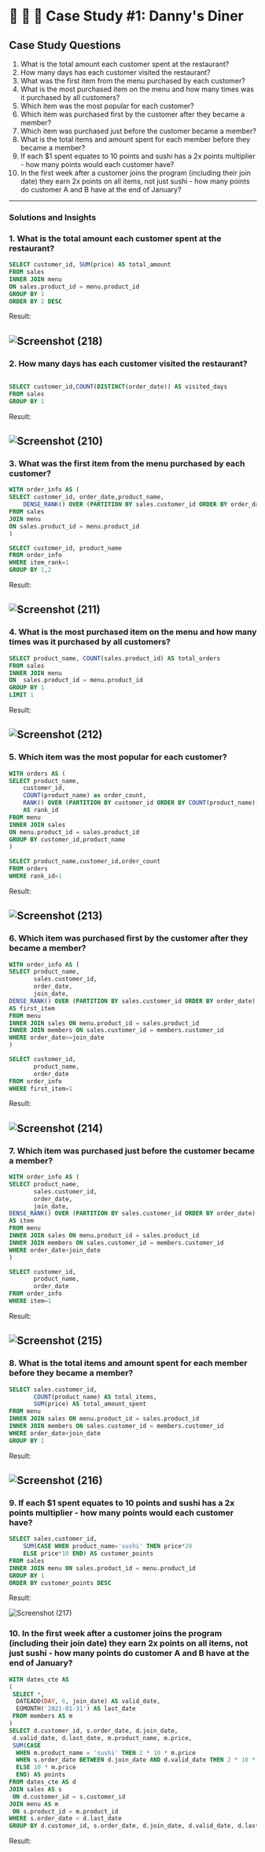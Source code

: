 # 🍜 🍛 🍣 Case Study #1: Danny's Diner

## Case Study Questions
1. What is the total amount each customer spent at the restaurant?
2. How many days has each customer visited the restaurant?
3. What was the first item from the menu purchased by each customer?
4. What is the most purchased item on the menu and how many times was it purchased by all customers?
5. Which item was the most popular for each customer?
6. Which item was purchased first by the customer after they became a member?
7. Which item was purchased just before the customer became a member?
8. What is the total items and amount spent for each member before they became a member?
9. If each $1 spent equates to 10 points and sushi has a 2x points multiplier - how many points would each customer have?
10. In the first week after a customer joins the program (including their join date) they earn 2x points on all items, not just sushi - how many points do customer A and B have at the end of January?
---

### Solutions and Insights 
### 1. What is the total amount each customer spent at the restaurant?

``` sql
SELECT customer_id, SUM(price) AS total_amount
FROM sales
INNER JOIN menu
ON sales.product_id = menu.product_id
GROUP BY 1
ORDER BY 2 DESC
```
Result:

![Screenshot (218)](https://user-images.githubusercontent.com/102918064/204088278-b32c6f3c-2fed-4dd4-8a30-2b51edcf59a0.png)
---
### 2. How many days has each customer visited the restaurant?
``` sql

SELECT customer_id,COUNT(DISTINCT(order_date)) AS visited_days
FROM sales
GROUP BY 1
```
Result:

![Screenshot (210)](https://user-images.githubusercontent.com/102918064/204088686-66961334-7f88-4709-ac75-2fb360e38743.png)
---
### 3. What was the first item from the menu purchased by each customer?
``` sql
WITH order_info AS (
SELECT customer_id, order_date,product_name,
	DENSE_RANK() OVER (PARTITION BY sales.customer_id ORDER BY order_date) AS item_rank
FROM sales
JOIN menu
ON sales.product_id = menu.product_id
)

SELECT customer_id, product_name
FROM order_info
WHERE item_rank=1
GROUP BY 1,2
```
Result:

![Screenshot (211)](https://user-images.githubusercontent.com/102918064/204088723-5dcdbf19-3fbb-43d9-83cd-6c504317d136.png)
--- 
### 4. What is the most purchased item on the menu and how many times was it purchased by all customers?
``` sql
SELECT product_name, COUNT(sales.product_id) AS total_orders
FROM sales
INNER JOIN menu
ON  sales.product_id = menu.product_id
GROUP BY 1
LIMIT 1 
```
Result:

![Screenshot (212)](https://user-images.githubusercontent.com/102918064/204088833-205ae01b-7b43-42a3-9e23-2572bd8adf9b.png)
---
### 5. Which item was the most popular for each customer?
``` sql
WITH orders AS (
SELECT product_name,
	customer_id,
	COUNT(product_name) as order_count,
	RANK() OVER (PARTITION BY customer_id ORDER BY COUNT(product_name))
	AS rank_id
FROM menu
INNER JOIN sales
ON menu.product_id = sales.product_id
GROUP BY customer_id,product_name
)
	
SELECT product_name,customer_id,order_count
FROM orders
WHERE rank_id=1
```
Result: 

![Screenshot (213)](https://user-images.githubusercontent.com/102918064/204088885-2851f9ad-5e15-442e-95cc-c15b02502386.png)
---
### 6. Which item was purchased first by the customer after they became a member?
``` sql
WITH order_info AS (
SELECT product_name,
	   sales.customer_id,
	   order_date,
	   join_date,
DENSE_RANK() OVER (PARTITION BY sales.customer_id ORDER BY order_date)
AS first_item
FROM menu
INNER JOIN sales ON menu.product_id = sales.product_id
INNER JOIN members ON sales.customer_id = members.customer_id
WHERE order_date>=join_date
)

SELECT customer_id,
	   product_name,
	   order_date
FROM order_info
WHERE first_item=1
```
Result:

![Screenshot (214)](https://user-images.githubusercontent.com/102918064/204088942-7a0492d2-9983-48c6-a698-3ecdb5f05ca2.png)
---

### 7. Which item was purchased just before the customer became a member?
``` sql
WITH order_info AS (
SELECT product_name,
	   sales.customer_id,
	   order_date,
	   join_date,
DENSE_RANK() OVER (PARTITION BY sales.customer_id ORDER BY order_date)
AS item
FROM menu
INNER JOIN sales ON menu.product_id = sales.product_id
INNER JOIN members ON sales.customer_id = members.customer_id
WHERE order_date<join_date
)

SELECT customer_id,
	   product_name,
	   order_date
FROM order_info
WHERE item=1
```
Result:

![Screenshot (215)](https://user-images.githubusercontent.com/102918064/204088979-9c0ab5b6-3053-44af-9028-56a36792f5d3.png)
--- 
### 8. What is the total items and amount spent for each member before they became a member?
``` sql
SELECT sales.customer_id,
	   COUNT(product_name) AS total_items,
	   SUM(price) AS total_amount_spent
FROM menu
INNER JOIN sales ON menu.product_id = sales.product_id
INNER JOIN members ON sales.customer_id = members.customer_id
WHERE order_date<join_date
GROUP BY 1
```
Result:

![Screenshot (216)](https://user-images.githubusercontent.com/102918064/204089011-c643f836-6fe9-470a-a79c-d80c7e027735.png)
---
### 9. If each $1 spent equates to 10 points and sushi has a 2x points multiplier - how many points would each customer have?
``` sql
SELECT sales.customer_id,
	SUM(CASE WHEN product_name='sushi' THEN price*20
	ELSE price*10 END) AS customer_points
FROM sales
INNER JOIN menu ON sales.product_id = menu.product_id
GROUP BY 1
ORDER BY customer_points DESC
```
Result:

![Screenshot (217)](https://user-images.githubusercontent.com/102918064/204089039-450c4e47-fbfb-482f-8cf4-be0a9730c6fa.png)

### 10. In the first week after a customer joins the program (including their join date) they earn 2x points on all items, not just sushi - how many points do customer A and B have at the end of January?
``` sql
WITH dates_cte AS 
(
 SELECT *, 
  DATEADD(DAY, 6, join_date) AS valid_date, 
  EOMONTH('2021-01-31') AS last_date
 FROM members AS m
)
SELECT d.customer_id, s.order_date, d.join_date, 
 d.valid_date, d.last_date, m.product_name, m.price,
 SUM(CASE
  WHEN m.product_name = 'sushi' THEN 2 * 10 * m.price
  WHEN s.order_date BETWEEN d.join_date AND d.valid_date THEN 2 * 10 * m.price
  ELSE 10 * m.price
  END) AS points
FROM dates_cte AS d
JOIN sales AS s
 ON d.customer_id = s.customer_id
JOIN menu AS m
 ON s.product_id = m.product_id
WHERE s.order_date < d.last_date
GROUP BY d.customer_id, s.order_date, d.join_date, d.valid_date, d.last_date, m.product_name, m.price
```
Result:
